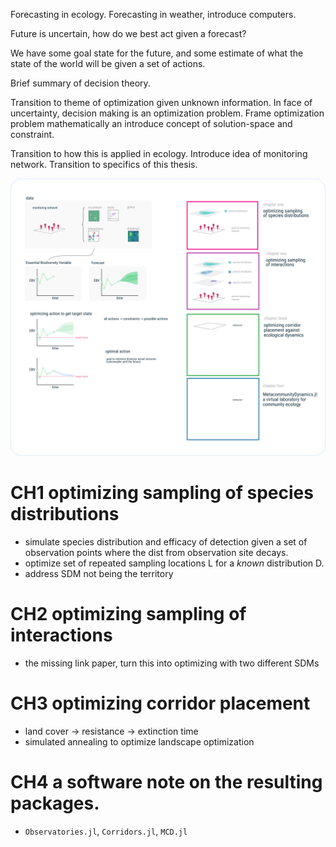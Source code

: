 

Forecasting in ecology.
Forecasting in weather, introduce computers.

Future is uncertain, how do we best act given a forecast?

We have some goal state for the future, and some estimate of what
the state of the world will be given a set of actions.

Brief summary of decision theory.

Transition to theme of optimization given unknown information.
In face of uncertainty, decision making is an optimization problem.
Frame optimization problem mathematically an introduce concept of
solution-space and constraint.

Transition to how this is applied in ecology.
Introduce idea of monitoring network.
Transition to specifics of this thesis.

![thesis concept](./figures/thesisconcept.png)

# CH1 optimizing sampling of species distributions
- simulate species distribution and efficacy of detection given a set of
observation points where the dist from observation site decays.
- optimize set of repeated sampling locations L for a _known_ distribution D.
- address SDM not being the territory

# CH2 optimizing sampling of interactions
- the missing link paper,  turn this into optimizing with two different SDMs

# CH3 optimizing corridor placement
- land cover -> resistance -> extinction time
- simulated annealing to optimize landscape optimization

# CH4 a software note on the resulting packages.
- `Observatories.jl`, `Corridors.jl`, `MCD.jl`
